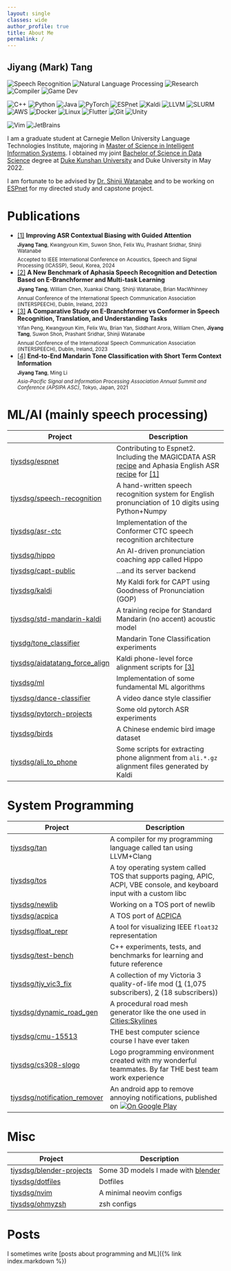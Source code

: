```yaml
---
layout: single
classes: wide
author_profile: true
title: About Me
permalink: /
---
```


## Jiyang (Mark) Tang

![Speech Recognition](https://img.shields.io/badge/-Speech_Recognition-000)
![Natural Language Processing](https://img.shields.io/badge/-Natural_Language_Processing-000)
![Research](https://img.shields.io/badge/-ML/AI_Research-000)
![Compiler](https://img.shields.io/badge/-Compiler-000)
![Game Dev](https://img.shields.io/badge/-Game_Dev-000)

![C++](https://img.shields.io/badge/-C++-000?&logo=cplusplus)
![Python](https://img.shields.io/badge/-Python-000?&logo=Python)
![Java](https://img.shields.io/badge/-Java-000)
![PyTorch](https://img.shields.io/badge/-PyTorch-000?&logo=PyTorch)
![ESPnet](https://img.shields.io/badge/-ESPnet-000)
![Kaldi](https://img.shields.io/badge/-Kaldi-000)
![LLVM](https://img.shields.io/badge/-LLVM-000?&logo=llvm)
![SLURM](https://img.shields.io/badge/-SLURM-000)
![AWS](https://img.shields.io/badge/-AWS-000?&logo=amazonaws)
![Docker](https://img.shields.io/badge/-Docker-000?&logo=docker)
![Linux](https://img.shields.io/badge/-Linux-000?&logo=Linux)
![Flutter](https://img.shields.io/badge/-Flutter-000?&logo=Flutter)
![Git](https://img.shields.io/badge/-Git-000?&logo=Git)
![Unity](https://img.shields.io/badge/-Unity-000?&logo=unity)

![Vim](https://img.shields.io/badge/-Vim-000?&logo=vim)
![JetBrains](https://img.shields.io/badge/-JetBrains-000?&logo=jetbrains)

I am a graduate student at Carnegie Mellon University Language Technologies
Institute, majoring in [Master of Science in Intelligent Information Systems](https://miis.cs.cmu.edu/).
I obtained my
joint [Bachelor of Science in Data Science](https://ugstudies.dukekunshan.edu.cn/majors/data-science/)
degree at [Duke Kunshan University](https://dukekunshan.edu.cn/en/about) and Duke
University in May 2022.

I am fortunate to be advised
by [Dr. Shinji Watanabe](https://sites.google.com/view/shinjiwatanabe) and to be working
on [ESPnet](https://github.com/espnet/espnet) for my directed study and capstone project.

# Publications

- [[1]]() **Improving ASR Contextual
  Biasing with Guided Attention**\
  <sub>**Jiyang Tang**, Kwangyoun Kim, Suwon Shon, Felix Wu, Prashant Sridhar, Shinji Watanabe</sub>\
  <sub>Accepted to IEEE International Conference on Acoustics, Speech and Signal Processing (ICASSP), Seoul, Korea, 2024<sub>
- [[2]](https://www.isca-speech.org/archive/interspeech_2023/tang23b_interspeech.html) **A New Benchmark of Aphasia
  Speech Recognition and Detection Based on E-Branchformer and Multi-task Learning**\
  <sub>**Jiyang Tang**, William Chen, Xuankai Chang, Shinji Watanabe, Brian MacWhinney</sub>\
  <sub>Annual Conference of the International Speech Communication Association (INTERSPEECH), Dublin, Ireland, 2023<sub>
- [[3]](https://www.isca-speech.org/archive/interspeech_2023/peng23b_interspeech.html) **A Comparative Study on
  E-Branchformer vs Conformer in Speech Recognition,
  Translation, and Understanding Tasks**\
  <sub>Yifan Peng, Kwangyoun Kim, Felix Wu, Brian Yan, Siddhant Arora, William Chen, **Jiyang Tang**, Suwon Shon,
  Prashant Sridhar, Shinji Watanabe</sub>\
  <sub>Annual Conference of the International Speech Communication Association (INTERSPEECH), Dublin, Ireland, 2023<sub>
- [[4]](https://ieeexplore.ieee.org/document/9689521) **End-to-End Mandarin Tone Classification with Short Term Context
  Information**\
  <sub>**Jiyang Tang**, Ming Li</sub>\
  <sub>*Asia-Pacific Signal and Information Processing Association Annual Summit and Conference (APSIPA ASC)*, Tokyo,
  Japan, 2021<sub>

# ML/AI (mainly speech processing)

| Project                                                                             | Description                                                                                                                                                                                                                                                   |
|-------------------------------------------------------------------------------------|---------------------------------------------------------------------------------------------------------------------------------------------------------------------------------------------------------------------------------------------------------------|
| [tjysdsg/espnet](https://github.com/tjysdsg/espnet)                                 | Contributing to Espnet2. Including the MAGICDATA ASR [recipe](https://github.com/espnet/espnet/tree/master/egs2/magicdata/asr1) and Aphasia English ASR [recipe](https://github.com/espnet/espnet/tree/master/egs2/aphasiabank/asr1) for [[1]](#publications) |
| [tjysdsg/speech-recognition](https://github.com/tjysdsg/speech-recognition)         | A hand-written speech recognition system for English pronunciation of 10 digits using Python+Numpy                                                                                                                                                            |
| [tjysdsg/asr-ctc](https://github.com/tjysdsg/asr-ctc)                               | Implementation of the Conformer CTC speech recognition architecture                                                                                                                                                                                           |
| [tjysdsg/hippo](https://github.com/tjysdsg/hippo)                                   | An AI-driven pronunciation coaching app called Hippo                                                                                                                                                                                                          |
| [tjysdsg/capt-public](https://github.com/tjysdsg/capt-public)                       | ...and its server backend                                                                                                                                                                                                                                     |
| [tjysdsg/kaldi](https://github.com/tjysdsg/kaldi)                                   | My Kaldi fork for CAPT using Goodness of Pronunciation (GOP)                                                                                                                                                                                                  |
| [tjysdsg/std-mandarin-kaldi](https://github.com/tjysdsg/std-mandarin-kaldi)         | A training recipe for Standard Mandarin (no accent) acoustic model                                                                                                                                                                                            |
| [tjysdg/tone_classifier](https://github.com/tjysdsg/tone_classifier)                | Mandarin Tone Classification experiments                                                                                                                                                                                                                      |
| [tjysdsg/aidatatang_force_align](https://github.com/tjysdsg/aidatatang_force_align) | Kaldi phone-level force alignment scripts for [[3]](#publications)                                                                                                                                                                                            |
| [tjysdsg/ml](https://github.com/tjysdsg/ml)                                         | Implementation of some fundamental ML algorithms                                                                                                                                                                                                              |
| [tjysdsg/dance-classifier](https://github.com/tjysdsg/dance-classifier)             | A video dance style classifier                                                                                                                                                                                                                                |
| [tjysdsg/pytorch-projects](https://github.com/tjysdsg/pytorch-projects)             | Some old pytorch ASR experiments                                                                                                                                                                                                                              |
| [tjysdsg/birds](https://github.com/tjysdsg/birds)                                   | A Chinese endemic bird image dataset                                                                                                                                                                                                                          |
| [tjysdsg/ali_to_phone](https://github.com/tjysdsg/ali_to_phone)                     | Some scripts for extracting phone alignment from `ali.*.gz` alignment files generated by Kaldi                                                                                                                                                                |

# System Programming

| Project                                                                         | Description                                                                                                                                                                                                                             |
|---------------------------------------------------------------------------------|-----------------------------------------------------------------------------------------------------------------------------------------------------------------------------------------------------------------------------------------|
| [tjysdsg/tan](https://github.com/tjysdsg/tan)                                   | A compiler for my programming language called tan using LLVM+Clang                                                                                                                                                                      |
| [tjysdsg/tos](https://github.com/tjysdsg/tos)                                   | A toy operating system called TOS that supports paging, APIC, ACPI, VBE console, and keyboard input with a custom libc                                                                                                                  |
| [tjysdsg/newlib](https://github.com/tjysdsg/newlib)                             | Working on a TOS port of newlib                                                                                                                                                                                                         |
| [tjysdsg/acpica](https://github.com/tjysdsg/acpica)                             | A TOS port of [ACPICA](https://acpica.org/)                                                                                                                                                                                             |
| [tjysdsg/float_repr](https://github.com/tjysdsg/float_repr)                     | A tool for visualizing IEEE `float32` representation                                                                                                                                                                                    |
| [tjysdsg/test-bench](https://github.com/tjysdsg/test-bench)                     | C++ experiments, tests, and benchmarks for learning and future reference                                                                                                                                                                |
| [tjysdsg/tjy_vic3_fix](https://github.com/tjysdsg/tjy_vic3_fix)                 | A collection of my Victoria 3 quality-of-life mod ([1](https://steamcommunity.com/sharedfiles/filedetails/?id=2883978920) (1,075 subscribers), [2](https://steamcommunity.com/sharedfiles/filedetails/?id=2883143577) (18 subscribers)) |
| [tjysdsg/dynamic_road_gen](https://github.com/tjysdsg/dynamic_road_gen)         | A procedural road mesh generator like the one used in [Cities:Skylines](https://store.steampowered.com/app/255710/Cities_Skylines/)                                                                                                     |
| [tjysdsg/cmu-15513](https://github.com/tjysdsg/cmu-15513)                       | THE best computer science course I have ever taken                                                                                                                                                                                      |
| [tjysdsg/cs308-slogo](https://github.com/tjysdsg/cs308-slogo)                   | Logo programming environment created with my wonderful teammates. By far THE best team work experience                                                                                                                                  |
| [tjysdsg/notification_remover](https://github.com/tjysdsg/notification_remover) | An android app to remove annoying notifications, published on [![On Google Play](https://img.shields.io/badge/-Play%20Store-000?&logo=googleplay)](https://play.google.com/store/apps/details?id=com.tjysdsg.notification_remover)      |

# Misc

| Project                                                                 | Description                                                    |
|-------------------------------------------------------------------------|----------------------------------------------------------------|
| [tjysdsg/blender-projects](https://github.com/tjysdsg/blender-projects) | Some 3D models I made with [blender](https://www.blender.org/) |
| [tjysdsg/dotfiles](https://github.com/tjysdsg/dotfiles)                 | Dotfiles                                                       |
| [tjysdsg/nvim](https://github.com/tjysdsg/nvim)                         | A minimal neovim configs                                       |
| [tjysdsg/ohmyzsh](https://github.com/tjysdsg/ohmyzsh)                   | zsh configs                                                    |

# Posts

I sometimes write [posts about programming and ML]({% link index.markdown %})
